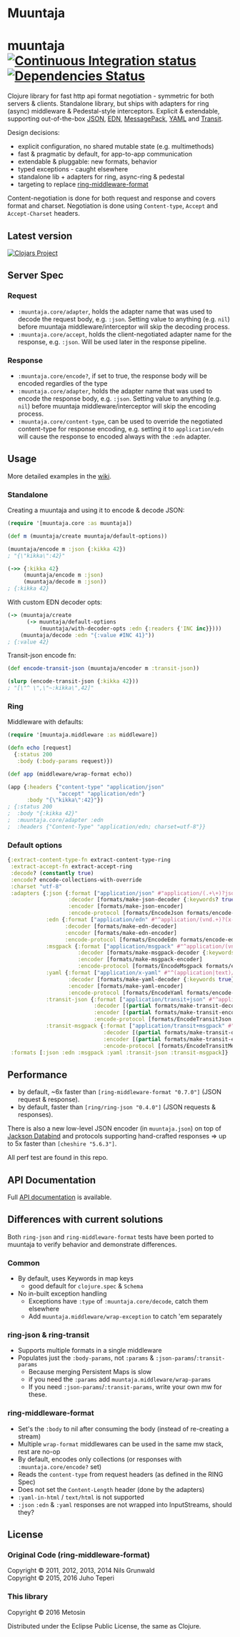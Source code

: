 # Muuntaja

# muuntaja [![Continuous Integration status](https://secure.travis-ci.org/metosin/muuntaja.png)](http://travis-ci.org/metosin/muuntaja) [![Dependencies Status](http://jarkeeper.com/metosin/muuntaja/status.svg)](http://jarkeeper.com/metosin/muuntaja)

Clojure library for fast http api format negotiation - symmetric for both servers & clients.
Standalone library, but ships with adapters for ring (async) middleware & Pedestal-style interceptors.
Explicit & extendable, supporting out-of-the-box [JSON](http://www.json.org/), [EDN](https://github.com/edn-format/edn),
[MessagePack](http://msgpack.org/), [YAML](http://yaml.org/) and [Transit](https://github.com/cognitect/transit-format).

Design decisions:

- explicit configuration, no shared mutable state (e.g. multimethods)
- fast & pragmatic by default, for app-to-app communication
- extendable & pluggable: new formats, behavior
- typed exceptions - caught elsewhere
- standalone lib + adapters for ring, async-ring & pedestal
- targeting to replace [ring-middleware-format](https://github.com/ngrunwald/ring-middleware-format)

Content-negotiation is done for both request and response and covers format and charset. Negotiation is
done using `Content-type`, `Accept` and `Accept-Charset` headers.

## Latest version

[![Clojars Project](http://clojars.org/metosin/muuntaja/latest-version.svg)](http://clojars.org/metosin/muuntaja)

## Server Spec

### Request

* `:muuntaja.core/adapter`, holds the adapter name that was used to decode the request body, e.g. `:json`.
   Setting value to anything (e.g. `nil`) before muuntaja middleware/interceptor will skip the decoding process.
* `:muuntaja.core/accept`, holds the client-negotiated adapter name for the response, e.g. `:json`. Will be used
   later in the response pipeline.

### Response

* `:muuntaja.core/encode?`, if set to true, the response body will be encoded regardles of the type
* `:muuntaja.core/adapter`, holds the adapter name that was used to encode the response body, e.g. `:json`.
   Setting value to anything (e.g. `nil`) before muuntaja middleware/interceptor will skip the encoding process.
* `:muuntaja.core/content-type`, can be used to override the negotiated content-type for response encoding,
   e.g. setting it to `application/edn` will cause the response to encoded always with the `:edn` adapter.

## Usage

More detailed examples in the [wiki](https://github.com/metosin/muuntaja/wiki).

### Standalone

Creating a muuntaja and using it to encode & decode JSON:

```clj
(require '[muuntaja.core :as muuntaja])

(def m (muuntaja/create muuntaja/default-options))

(muuntaja/encode m :json {:kikka 42})
; "{\"kikka\":42}"

(->> {:kikka 42}
     (muuntaja/encode m :json)
     (muuntaja/decode m :json))
; {:kikka 42}
```

With custom EDN decoder opts:

```clj
(-> (muuntaja/create
      (-> muuntaja/default-options
          (muuntaja/with-decoder-opts :edn {:readers {'INC inc}})))
    (muuntaja/decode :edn "{:value #INC 41}"))
; {:value 42}    
```

Transit-json encode fn:

```clj
(def encode-transit-json (muuntaja/encoder m :transit-json))

(slurp (encode-transit-json {:kikka 42}))
; "[\"^ \",\"~:kikka\",42]"
```

### Ring

Middleware with defaults:

```clj
(require '[muuntaja.middleware :as middleware])

(defn echo [request]
  {:status 200
   :body (:body-params request)})

(def app (middleware/wrap-format echo))

(app {:headers {"content-type" "application/json"
                "accept" "application/edn"}
      :body "{\"kikka\":42}"})
; {:status 200
;  :body "{:kikka 42}"
;  :muuntaja.core/adapter :edn
;  :headers {"Content-Type" "application/edn; charset=utf-8"}}
```

### Default options

```clj
{:extract-content-type-fn extract-content-type-ring
 :extract-accept-fn extract-accept-ring
 :decode? (constantly true)
 :encode? encode-collections-with-override
 :charset "utf-8"
 :adapters {:json {:format ["application/json" #"application/(.+\+)?json"]
                   :decoder [formats/make-json-decoder {:keywords? true}]
                   :encoder [formats/make-json-encoder]
                   :encode-protocol [formats/EncodeJson formats/encode-json]}
            :edn {:format ["application/edn" #"^application/(vnd.+)?(x-)?(clojure|edn)"]
                  :decoder [formats/make-edn-decoder]
                  :encoder [formats/make-edn-encoder]
                  :encode-protocol [formats/EncodeEdn formats/encode-edn]}
            :msgpack {:format ["application/msgpack" #"^application/(vnd.+)?(x-)?msgpack"]
                      :decoder [formats/make-msgpack-decoder {:keywords? true}]
                      :encoder [formats/make-msgpack-encoder]
                      :encode-protocol [formats/EncodeMsgpack formats/encode-msgpack]}
            :yaml {:format ["application/x-yaml" #"^(application|text)/(vnd.+)?(x-)?yaml"]
                   :decoder [formats/make-yaml-decoder {:keywords true}]
                   :encoder [formats/make-yaml-encoder]
                   :encode-protocol [formats/EncodeYaml formats/encode-yaml]}
            :transit-json {:format ["application/transit+json" #"^application/(vnd.+)?(x-)?transit\+json"]
                           :decoder [(partial formats/make-transit-decoder :json)]
                           :encoder [(partial formats/make-transit-encoder :json)]
                           :encode-protocol [formats/EncodeTransitJson formats/encode-transit-json]}
            :transit-msgpack {:format ["application/transit+msgpack" #"^application/(vnd.+)?(x-)?transit\+msgpack"]
                              :decoder [(partial formats/make-transit-decoder :msgpack)]
                              :encoder [(partial formats/make-transit-encoder :msgpack)]
                              :encode-protocol [formats/EncodeTransitMessagePack formats/encode-transit-msgpack]}}
 :formats [:json :edn :msgpack :yaml :transit-json :transit-msgpack]}
 ```

## Performance

* by default, ~6x faster than `[ring-middleware-format "0.7.0"]` (JSON request & response).
* by default, faster than `[ring/ring-json "0.4.0"]` (JSON requests & responses).

There is also a new low-level JSON encoder (in `muuntaja.json`) on top of 
[Jackson Databind](https://github.com/FasterXML/jackson-databind) and protocols supporting
hand-crafted responses => up to 5x faster than `[cheshire "5.6.3"]`.

All perf test are found in this repo.

## API Documentation

Full [API documentation](http://metosin.github.com/muuntaja) is available.

## Differences with current solutions

Both `ring-json` and `ring-middleware-format` tests have been ported to muuntaja to
verify behavior and demonstrate differences. 

### Common

* By default, uses Keywords in map keys
  * good default for `clojure.spec` & `Schema`
* No in-built exception handling
  * Exceptions have `:type` of `:muuntaja.core/decode`, catch them elsewhere
  * Add `muuntaja.middleware/wrap-exception` to catch 'em separately

### ring-json & ring-transit

* Supports multiple formats in a single middleware
* Populates just the `:body-params`, not `:params` & `:json-params`/`:transit-params`
  * Because merging Persistent Maps is slow
  * if you need the `:params` add `muuntaja.middleware/wrap-params`
  * If you need `:json-params`/`:transit-params`, write your own mw for these.

### ring-middleware-format

* Set's the `:body` to nil after consuming the body (instead of re-creating a stream)
* Multiple `wrap-format` middlewares can be used in the same mw stack, rest are no-op
* By default, encodes only collections (or responses with `:muuntaja.core/encode?` set)
* Reads the `content-type` from request headers (as defined in the RING Spec)
* Does not set the `Content-Length` header (done by the adapters)
* `:yaml-in-html` / `text/html` is not supported
* `:json` `:edn` & `:yaml` responses are not wrapped into InputStreams, should they?

## License

### Original Code (ring-middleware-format)

Copyright &copy; 2011, 2012, 2013, 2014 Nils Grunwald<br>
Copyright &copy; 2015, 2016 Juho Teperi

### This library

Copyright &copy; 2016 Metosin

Distributed under the Eclipse Public License, the same as Clojure.

